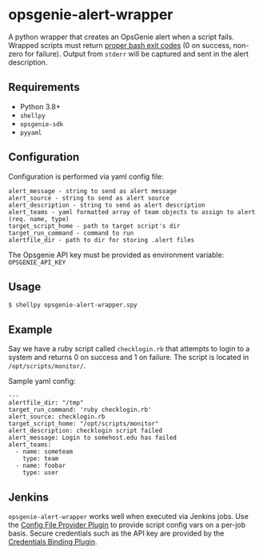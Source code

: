 # opsgenie-alert-wrapper

A python wrapper that creates an OpsGenie alert when a script fails. Wrapped scripts must return [proper bash exit codes](http://tldp.org/LDP/abs/html/exit-status.html) (0 on success, non-zero for failure). Output from `stderr` will be captured and sent in the alert description.

## Requirements

* Python 3.8+
* `shellpy`
* `opsgenie-sdk`
* `pyyaml`

## Configuration

Configuration is performed via yaml config file:

```
alert_message - string to send as alert message
alert_source - string to send as alert source
alert_description - string to send as alert description
alert_teams - yaml formatted array of team objects to assign to alert (req. name, type)
target_script_home - path to target script's dir
target_run_command - command to run
alertfile_dir - path to dir for storing .alert files
```

The Opsgenie API key must be provided as environment variable: ```OPSGENIE_API_KEY```

## Usage

```
$ shellpy opsgenie-alert-wrapper.spy
```

## Example

Say we have a ruby script called `checklogin.rb` that attempts to login to a system and returns 0 on success and 1 on failure. The script is located in `/opt/scripts/monitor/`.

Sample yaml config:
```
---
alertfile_dir: "/tmp"
target_run_command: 'ruby checklogin.rb'
alert_source: checklogin.rb
target_script_home: "/opt/scripts/monitor"
alert_description: checklogin script failed
alert_message: Login to somehost.edu has failed
alert_teams:
  - name: someteam
    type: team
  - name: foobar
    type: user
```

## Jenkins

`opsgenie-alert-wrapper` works well when executed via Jenkins jobs. Use the [Config File Provider Plugin](https://plugins.jenkins.io/config-file-provider/) to provide script config vars on a per-job basis. Secure credentials such as the API key are provided by the [Credentials Binding Plugin](https://plugins.jenkins.io/credentials-binding).
